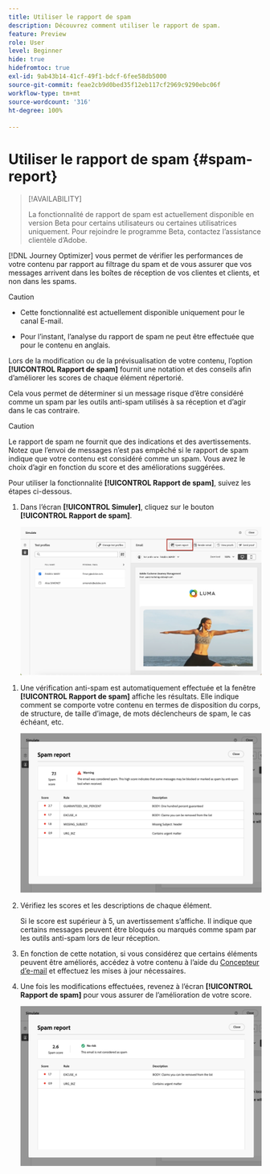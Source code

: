 ```yaml
---
title: Utiliser le rapport de spam
description: Découvrez comment utiliser le rapport de spam.
feature: Preview
role: User
level: Beginner
hide: true
hidefromtoc: true
exl-id: 9ab43b14-41cf-49f1-bdcf-6fee58db5000
source-git-commit: feae2cb9d0bed35f12eb117cf2969c9290ebc06f
workflow-type: tm+mt
source-wordcount: '316'
ht-degree: 100%

---
```


# Utiliser le rapport de spam {#spam-report}

>[!AVAILABILITY]
>
>La fonctionnalité de rapport de spam est actuellement disponible en version Beta pour certains utilisateurs ou certaines utilisatrices uniquement. Pour rejoindre le programme Beta, contactez l’assistance clientèle d’Adobe.

[!DNL Journey Optimizer] vous permet de vérifier les performances de votre contenu par rapport au filtrage du spam et de vous assurer que vos messages arrivent dans les boîtes de réception de vos clientes et clients, et non dans les spams.

>[!CAUTION]
>
>* Cette fonctionnalité est actuellement disponible uniquement pour le canal E-mail.
>
>* Pour l’instant, l’analyse du rapport de spam ne peut être effectuée que pour le contenu en anglais.

Lors de la modification ou de la prévisualisation de votre contenu, l’option **[!UICONTROL Rapport de spam]** fournit une notation et des conseils afin d’améliorer les scores de chaque élément répertorié.

Cela vous permet de déterminer si un message risque d’être considéré comme un spam par les outils anti-spam utilisés à sa réception et d’agir dans le cas contraire.

>[!CAUTION]
>
>Le rapport de spam ne fournit que des indications et des avertissements. Notez que l’envoi de messages n’est pas empêché si le rapport de spam indique que votre contenu est considéré comme un spam. Vous avez le choix d’agir en fonction du score et des améliorations suggérées.

Pour utiliser la fonctionnalité **[!UICONTROL Rapport de spam]**, suivez les étapes ci-dessous.

<!--For example spam scoring tool can tell that there are too many Images compared to the text. Retailers tend to do this even though the spam score gets worse because the content is more engaging.-->

<!--Michael, who is a marketer with NIKE works along with Tara from testing team to ensure that the emails being sent as part of the campaign/journey don't get categorised as SPAM.

They need an integration within AJO's marketing system to show how the curated content is doing against different SPAM compliance pillars like for SPAM trigger words, HTML Body content and layout, subject line etc.

They should be able to get scores for each individual items as shown by market standard SPAM filtering tools like Spam Assassin, Symantec etc.

They should also get suggestions on how to improve the score better to be confident that the messages don't get categorised as spam.-->

1. Dans l’écran **[!UICONTROL Simuler]**, cliquez sur le bouton **[!UICONTROL Rapport de spam]**.

   ![](assets/spam-report-button.png)

<!--
    You can also open the [Email Designer](../email/content-from-scratch.md), click the **[!UICONTROL More]** button and select **[!UICONTROL Check spam score]** from the menu.

    ![](assets/spam-report-check-score.png)
-->

1. Une vérification anti-spam est automatiquement effectuée et la fenêtre **[!UICONTROL Rapport de spam]** affiche les résultats. Elle indique comment se comporte votre contenu en termes de disposition du corps, de structure, de taille d’image, de mots déclencheurs de spam, le cas échéant, etc.

   ![](assets/spam-report-high-score.png)

1. Vérifiez les scores et les descriptions de chaque élément.

   Si le score est supérieur à 5, un avertissement s’affiche. Il indique que certains messages peuvent être bloqués ou marqués comme spam par les outils anti-spam lors de leur réception.

1. En fonction de cette notation, si vous considérez que certains éléments peuvent être améliorés, accédez à votre contenu à l’aide du [Concepteur d’e-mail](../email/content-from-scratch.md) et effectuez les mises à jour nécessaires.

1. Une fois les modifications effectuées, revenez à l’écran **[!UICONTROL Rapport de spam]** pour vous assurer de l’amélioration de votre score.

   ![](assets/spam-report-low-score.png)

<!--You can also check the message's alerts for warnings on potential risk of spam detection. Follow the steps below.

1. Click the **[!UICONTROL Alerts]** button on top right of the screen. [Learn more on email alerts](../email/create-email.md#check-email-alerts)

1. If **[!UICONTROL Spam checker alert]** is displayed, you should check your content for a potential risk of spam using the **[!UICONTROL Spam report]** feature as detailed above.

    ![](assets/spam-report-alert.png)
-->
